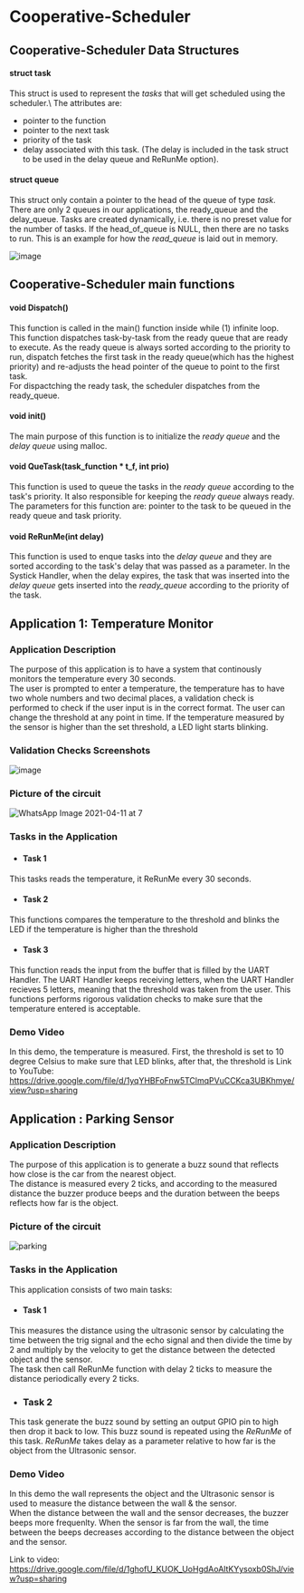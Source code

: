 # Cooperative-Scheduler

**Cooperative-Scheduler Data Structures**
-------------------------------------------
#### struct task
This struct is used to represent the *tasks* that will get scheduled using the scheduler.\ 
The attributes are:
- pointer to the function
- pointer to the next task
- priority of the task
- delay associated with this task. (The delay is included in the task struct to be used in the delay queue and ReRunMe option).

####  struct queue
This struct only contain a pointer to the head of the queue of type *task*. There are only 2 queues in our applications, the ready_queue and the delay_queue. Tasks are created dynamically, i.e. there is no preset value for the number of tasks. If the head_of_queue is NULL, then there are no tasks to run. This is an example for how the *read_queue* is laid out in memory. 

![image](https://user-images.githubusercontent.com/61902007/114317881-98c5a500-9b0a-11eb-9e86-e75be2613e6a.png)

**Cooperative-Scheduler main functions**
-------------------------------------------
#### void Dispatch() 
This function is called in the main() function inside while (1) infinite loop. \
This function dispatches task-by-task from the ready queue that are ready to execute. As the ready queue is always sorted according to the priority to run, dispatch fetches the first task in the ready queue(which has the highest priority) and re-adjusts the head pointer of the queue to point to the first task. \
For dispactching the ready task, the scheduler dispatches from the ready_queue.

#### void init() 
The main purpose of this function is to initialize the *ready queue* and the *delay queue* using malloc.

#### void QueTask(task_function * t_f, int prio)
This function is used to queue the tasks in the *ready queue* according to the task's priority. It also responsible for keeping the *ready queue* always ready. The parameters for this function are: pointer to the task to be queued in the ready queue and task priority.

#### void ReRunMe(int delay)
This function is used to enque tasks into the *delay queue* and they are sorted according to the task's delay that was passed as a parameter. In the Systick Handler, when the delay expires, the task that was inserted into the *delay queue* gets inserted into the *ready_queue* according to the priority of the task. 



**Application 1: Temperature Monitor**
-------------------------------------------
### Application Description
The purpose of this application is to have a system that continously monitors the temperature every 30 seconds.\
The user is prompted to enter a temperature, the temperature has to have two whole numbers and two decimal places, a validation check is performed to check if the user input is in the correct format. The user can change the threshold at any point in time. If the temperature measured by the sensor is higher than the set threshold, a LED light starts blinking. 

### Validation Checks Screenshots
![image](https://user-images.githubusercontent.com/61902007/114313989-25676780-9af9-11eb-9967-2185dd6d0a61.png)

### Picture of the circuit
![WhatsApp Image 2021-04-11 at 7](https://user-images.githubusercontent.com/61902007/114316314-5056b900-9b03-11eb-990f-51b2865d2d76.jpg)


### Tasks in the Application

- #### Task 1
This tasks reads the temperature, it ReRunMe every 30 seconds.
- #### Task 2
This functions compares the temperature to the threshold and blinks the LED if the temperature is higher than the threshold
- #### Task 3
This function reads the input from the buffer that is filled by the UART Handler. The UART Handler keeps receiving letters, when the UART Handler recieves 5 letters, meaning that the threshold was taken from the user. This functions performs rigorous validation checks to make sure that the temperature entered is acceptable.  

### Demo Video 
In this demo, the temperature is measured. First, the threshold is set to 10 degree Celsius to make sure that LED blinks, after that, the threshold is 
Link to YouTube: https://drive.google.com/file/d/1yqYHBFoFnw5TClmqPVuCCKca3UBKhmye/view?usp=sharing


**Application : Parking Sensor**
-------------------------------------------

### Application Description
The purpose of this application is to generate a buzz sound that reflects how close is the car from the nearest object. \
The distance is measured every 2 ticks, and according to the measured distance the buzzer produce beeps and the duration between the beeps reflects how far is the object.

### Picture of the circuit
![parking](https://user-images.githubusercontent.com/43896028/114317878-8f3c3d00-9b0a-11eb-9c35-2791808edf8b.jpg)


### Tasks in the Application
This application consists of two main tasks: 
- #### Task 1
This measures the distance using the ultrasonic sensor by calculating the time between the trig signal and the echo signal and then divide the time by 2 and multiply by the velocity to get the distance between the detected object and the sensor. \
The task then call ReRunMe function with delay 2 ticks to measure the distance periodically every 2 ticks.

- ### Task 2
This task generate the buzz sound by setting an output GPIO pin to high then drop it back to low. This buzz sound is repeated using the *ReRunMe* of this task. *ReRunMe* takes delay as a parameter relative to how far is the object from the Ultrasonic sensor. 

### Demo Video 
In this demo the wall represents the object and the Ultrasonic sensor is used to measure the distance between the wall & the sensor. \
When the distance between the wall and the sensor decreases, the buzzer beeps more frequenlty. When the sensor is far from the wall, the time between the beeps decreases according to the distance between the object and the sensor. 

Link to video: https://drive.google.com/file/d/1ghofU_KUOK_UoHgdAoAltKYysoxb0ShJ/view?usp=sharing
